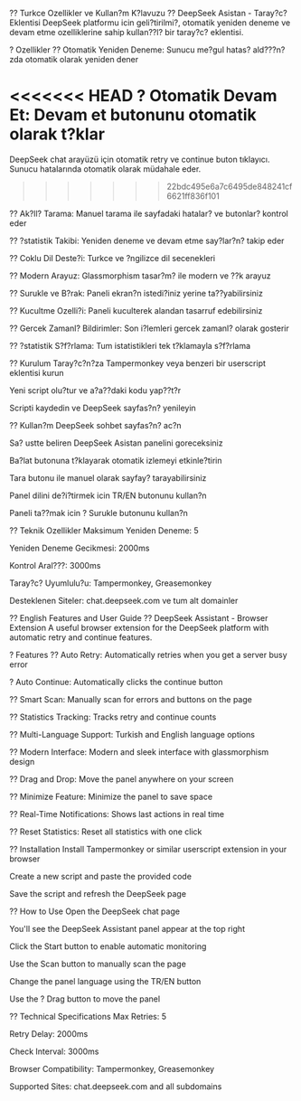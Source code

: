 ?? Turkce Ozellikler ve Kullan?m K?lavuzu
?? DeepSeek Asistan - Taray?c? Eklentisi
DeepSeek platformu icin geli?tirilmi?, otomatik yeniden deneme ve devam etme ozelliklerine sahip kullan??l? bir taray?c? eklentisi.

? Ozellikler
?? Otomatik Yeniden Deneme: Sunucu me?gul hatas? ald???n?zda otomatik olarak yeniden dener

<<<<<<< HEAD
? Otomatik Devam Et: Devam et butonunu otomatik olarak t?klar
=======
DeepSeek chat arayüzü için otomatik retry ve continue buton tıklayıcı. 
Sunucu hatalarında otomatik olarak müdahale eder.
>>>>>>> 22bdc495e6a7c6495de848241cf6621ff836f101

?? Ak?ll? Tarama: Manuel tarama ile sayfadaki hatalar? ve butonlar? kontrol eder

?? ?statistik Takibi: Yeniden deneme ve devam etme say?lar?n? takip eder

?? Coklu Dil Deste?i: Turkce ve ?ngilizce dil secenekleri

?? Modern Arayuz: Glassmorphism tasar?m? ile modern ve ??k arayuz

?? Surukle ve B?rak: Paneli ekran?n istedi?iniz yerine ta??yabilirsiniz

?? Kucultme Ozelli?i: Paneli kuculterek alandan tasarruf edebilirsiniz

?? Gercek Zamanl? Bildirimler: Son i?lemleri gercek zamanl? olarak gosterir

?? ?statistik S?f?rlama: Tum istatistikleri tek t?klamayla s?f?rlama

?? Kurulum
Taray?c?n?za Tampermonkey veya benzeri bir userscript eklentisi kurun

Yeni script olu?tur ve a?a??daki kodu yap??t?r

Scripti kaydedin ve DeepSeek sayfas?n? yenileyin

?? Kullan?m
DeepSeek sohbet sayfas?n? ac?n

Sa? ustte beliren DeepSeek Asistan panelini goreceksiniz

Ba?lat butonuna t?klayarak otomatik izlemeyi etkinle?tirin

Tara butonu ile manuel olarak sayfay? tarayabilirsiniz

Panel dilini de?i?tirmek icin TR/EN butonunu kullan?n

Paneli ta??mak icin ? Surukle butonunu kullan?n

?? Teknik Ozellikler
Maksimum Yeniden Deneme: 5

Yeniden Deneme Gecikmesi: 2000ms

Kontrol Aral???: 3000ms

Taray?c? Uyumlulu?u: Tampermonkey, Greasemonkey

Desteklenen Siteler: chat.deepseek.com ve tum alt domainler

?? English Features and User Guide
?? DeepSeek Assistant - Browser Extension
A useful browser extension for the DeepSeek platform with automatic retry and continue features.

? Features
?? Auto Retry: Automatically retries when you get a server busy error

? Auto Continue: Automatically clicks the continue button

?? Smart Scan: Manually scan for errors and buttons on the page

?? Statistics Tracking: Tracks retry and continue counts

?? Multi-Language Support: Turkish and English language options

?? Modern Interface: Modern and sleek interface with glassmorphism design

?? Drag and Drop: Move the panel anywhere on your screen

?? Minimize Feature: Minimize the panel to save space

?? Real-Time Notifications: Shows last actions in real time

?? Reset Statistics: Reset all statistics with one click

?? Installation
Install Tampermonkey or similar userscript extension in your browser

Create a new script and paste the provided code

Save the script and refresh the DeepSeek page

?? How to Use
Open the DeepSeek chat page

You'll see the DeepSeek Assistant panel appear at the top right

Click the Start button to enable automatic monitoring

Use the Scan button to manually scan the page

Change the panel language using the TR/EN button

Use the ? Drag button to move the panel

?? Technical Specifications
Max Retries: 5

Retry Delay: 2000ms

Check Interval: 3000ms

Browser Compatibility: Tampermonkey, Greasemonkey

Supported Sites: chat.deepseek.com and all subdomains